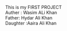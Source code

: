 
This is my FIRST PROJECT
<br>
Auther : Wasim ALi Khan<br>
Father: Hydar Ali Khan<br>
Daughter :Aaira Ali Khan<br>

